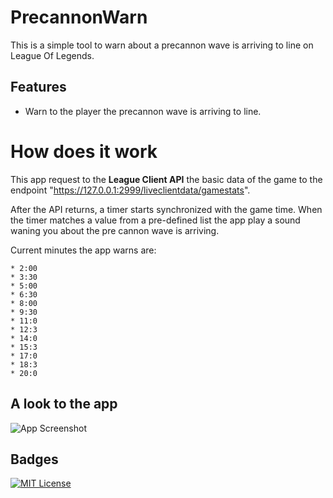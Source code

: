 # PrecannonWarn
This is a simple tool to warn about a precannon wave is arriving to line on League Of Legends.

## Features  
- Warn to the player the precannon wave is arriving to line.

# How does it work
  This app request to the **League Client API** the basic data of the game to the endpoint "https://127.0.0.1:2999/liveclientdata/gamestats".

  After the API returns, a timer starts synchronized with the game time. When the timer matches a value from a pre-defined list
  the app play a sound waning you about the pre cannon wave is arriving.

  Current minutes the app warns are:
  
    * 2:00
    * 3:30
    * 5:00
    * 6:30
    * 8:00
    * 9:30
    * 11:0
    * 12:3
    * 14:0
    * 15:3
    * 17:0
    * 18:3
    * 20:0

 
## A look to the app  
![App Screenshot](https://github.com/chechoXR/PrecannonWarn/tree/main/PreCannon/Assets/img/demo/demo.png)  

 
## Badges  
[![MIT License](https://img.shields.io/badge/License-MIT-green.svg)](https://choosealicense.com/licenses/mit/)  
 
 


